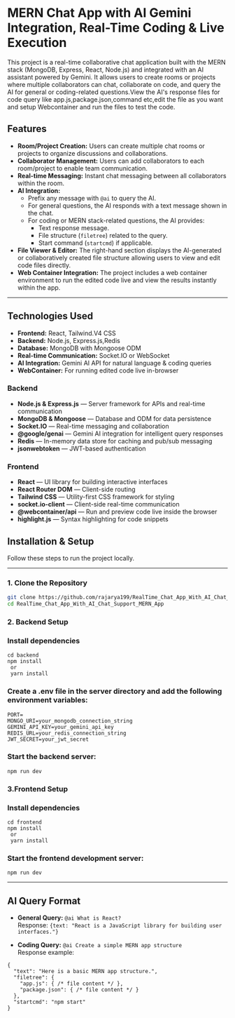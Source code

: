 # MERN Chat App with AI Gemini Integration, Real-Time Coding & Live Execution

This project is a real-time collaborative chat application built with the MERN stack (MongoDB, Express, React, Node.js) and integrated with an AI assistant powered by Gemini. It allows users to create rooms or projects where multiple collaborators can chat, collaborate on code, and query the AI for general or coding-related questions.View the AI's response files for code query like app.js,package.json,command etc,edit the file as you want and setup Webcontainer and run the files to test the code.

## Features

- **Room/Project Creation:** Users can create multiple chat rooms or projects to organize discussions and collaborations.
- **Collaborator Management:** Users can add collaborators to each room/project to enable team communication.
- **Real-time Messaging:** Instant chat messaging between all collaborators within the room.
- **AI Integration:**
  - Prefix any message with `@ai` to query the AI.
  - For general questions, the AI responds with a text message shown in the chat.
  - For coding or MERN stack-related questions, the AI provides:
    - Text response message.
    - File structure (`filetree`) related to the query.
    - Start command (`startcmd`) if applicable.
- **File Viewer & Editor:** The right-hand section displays the AI-generated or collaboratively created file structure allowing users to view and edit code files directly.
- **Web Container Integration:** The project includes a web container environment to run the edited code live and view the results instantly within the app.

---

## Technologies Used

- **Frontend:** React, Tailwind.V4 CSS
- **Backend:** Node.js, Express.js,Redis
- **Database:** MongoDB with Mongoose ODM
- **Real-time Communication:** Socket.IO or WebSocket
- **AI Integration:** Gemini AI API for natural language & coding queries
- **WebContainer:** For running edited code live in-browser

### Backend
- **Node.js & Express.js** — Server framework for APIs and real-time communication
- **MongoDB & Mongoose** — Database and ODM for data persistence
- **Socket.IO** — Real-time messaging and collaboration
- **@google/genai** — Gemini AI integration for intelligent query responses
-  **Redis** — In-memory data store for caching and pub/sub messaging
- **jsonwebtoken** — JWT-based authentication


### Frontend
- **React** — UI library for building interactive interfaces
- **React Router DOM** — Client-side routing
- **Tailwind CSS** — Utility-first CSS framework for styling
- **socket.io-client** — Client-side real-time communication
- **@webcontainer/api** — Run and preview code live inside the browser
- **highlight.js** — Syntax highlighting for code snippets

## Installation & Setup

Follow these steps to run the project locally.

---

### 1. Clone the Repository
```bash
git clone https://github.com/rajarya199/RealTime_Chat_App_With_AI_Chat_Support_MERN_App.git
cd RealTime_Chat_App_With_AI_Chat_Support_MERN_App
```
### 2. Backend Setup
### Install dependencies
```
cd backend
npm install
 or
 yarn install
```
### Create a .env file in the server directory and add the following environment variables:
```
PORT=
MONGO_URI=your_mongodb_connection_string
GEMINI_API_KEY=your_gemini_api_key
REDIS_URL=your_redis_connection_string
JWT_SECRET=your_jwt_secret
```
### Start the backend server:
```
npm run dev
```
### 3.Frontend Setup
### Install dependencies
```
cd frontend
npm install
 or
 yarn install
```
### Start the frontend development server:
```
npm run dev
```
---
## AI Query Format

- **General Query:** `@ai What is React?`\
  Response: `{text: "React is a JavaScript library for building user interfaces."}`

- **Coding Query:** `@ai Create a simple MERN app structure`\
  Response example:
 ```
 {
   "text": "Here is a basic MERN app structure.",
   "filetree": {
     "app.js": { /* file content */ },
     "package.json": { /* file content */ }
   },
   "startcmd": "npm start"
 }
 ```


